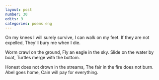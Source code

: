 ```yaml
---
layout: post
number: 30
edits: 9
categories: poems eng
---
```


On my knees I will surely survive,
I can walk on my feet. 
If they are not expelled, 
They'll bury me when I die. 

Worm crawl on the ground, 
Fly an eagle in the sky.
Slide on the water by boat, 
Turtles merge with the bottom.

Honest does not drown in the streams, 
The fair in the fire does not burn.
Abel goes home,
Cain will pay for everything.
